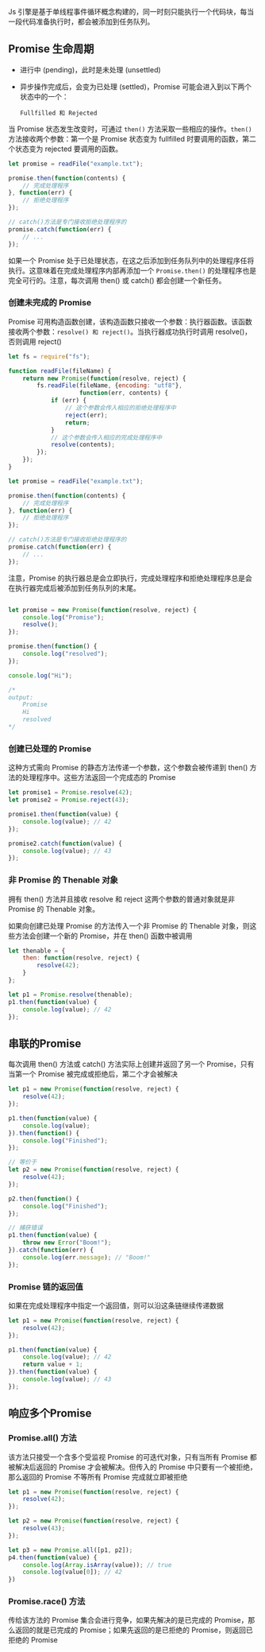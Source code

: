 Js 引擎是基于单线程事件循环概念构建的，同一时刻只能执行一个代码块，每当一段代码准备执行时，都会被添加到任务队列。

## Promise 生命周期

* 进行中 (pending)，此时是未处理 (unsettled)

* 异步操作完成后，会变为已处理 (settled)，Promise 可能会进入到以下两个状态中的一个：

  `Fullfilled 和 Rejected`

当 Promise 状态发生改变时，可通过 `then()` 方法采取一些相应的操作。`then()` 方法接收两个参数：第一个是 Promise 状态变为 fullfilled 时要调用的函数，第二个状态变为 rejected 要调用的函数。

```js
let promise = readFile("example.txt");

promise.then(function(contents) {
    // 完成处理程序
}, function(err) {
    // 拒绝处理程序
});

// catch()方法是专门接收拒绝处理程序的
promise.catch(function(err) {
    // ...
});
```

如果一个 Promise 处于已处理状态，在这之后添加到任务队列中的处理程序任将执行。这意味着在完成处理程序内部再添加一个 `Promise.then()` 的处理程序也是完全可行的。注意，每次调用 then() 或 catch() 都会创建一个新任务。



### 创建未完成的 Promise

Promise 可用构造函数创建，该构造函数只接收一个参数：执行器函数。该函数接收两个参数：`resolve() 和 reject()`。当执行器成功执行时调用 resolve()，否则调用 reject()

```js
let fs = require("fs");

function readFile(fileName) {
    return new Promise(function(resolve, reject) {
        fs.readFile(fileName, {encoding: "utf8"}, 
                    function(err, contents) {
            if (err) {
                // 这个参数会传入相应的拒绝处理程序中
                reject(err);
                return;
            }
			// 这个参数会传入相应的完成处理程序中
            resolve(contents);
        });
    });
}

let promise = readFile("example.txt");

promise.then(function(contents) {
    // 完成处理程序
}, function(err) {
    // 拒绝处理程序
});

// catch()方法是专门接收拒绝处理程序的
promise.catch(function(err) {
    // ...
});
```

注意，Promise 的执行器总是会立即执行，完成处理程序和拒绝处理程序总是会在执行器完成后被添加到任务队列的末尾。

```js

let promise = new Promise(function(resolve, reject) {
    console.log("Promise");
    resolve();
});

promise.then(function() {
    console.log("resolved");
});

console.log("Hi");

/*
output:
    Promise
    Hi
    resolved
*/
```



### 创建已处理的 Promise

这种方式需向 Promise 的静态方法传递一个参数，这个参数会被传递到 then() 方法的处理程序中。这些方法返回一个完成态的 Promise

```js
let promise1 = Promise.resolve(42);
let promise2 = Promise.reject(43);

promise1.then(function(value) {
    console.log(value); // 42
});

promise2.catch(function(value) {
    console.log(value); // 43
});
```



### 非 Promise 的 Thenable 对象

拥有 then() 方法并且接收 resolve 和 reject 这两个参数的普通对象就是非 Promise 的 Thenable 对象。

如果向创建已处理 Promise 的方法传入一个非 Promise 的 Thenable 对象，则这些方法会创建一个新的 Promise，并在 then() 函数中被调用

```js
let thenable = {
    then: function(resolve, reject) {
        resolve(42);
    }
};

let p1 = Promise.resolve(thenable);
p1.then(function(value) {
    console.log(value); // 42
});
```



## 串联的Promise

每次调用 then() 方法或 catch() 方法实际上创建并返回了另一个 Promise，只有当第一个 Promise 被完成或拒绝后，第二个才会被解决

```js
let p1 = new Promise(function(resolve, reject) {
    resolve(42);
});

p1.then(function(value) {
    console.log(value);
}).then(function() {
    console.log("Finished");
});

// 等价于
let p2 = new Promise(function(resolve, reject) {
    resolve(42);
});

p2.then(function() {
    console.log("Finished");
});

// 捕获错误
p1.then(function(value) {
    throw new Error("Boom!");
}).catch(function(err) {
    console.log(err.message); // "Boom!"
});
```

### Promise 链的返回值

如果在完成处理程序中指定一个返回值，则可以沿这条链继续传递数据

```js
let p1 = new Promise(function(resolve, reject) {
    resolve(42);
});

p1.then(function(value) {
    console.log(value); // 42
    return value + 1;
}).then(function(value) {
    console.log(value); // 43
});
```



## 响应多个Promise

### Promise.all() 方法

该方法只接受一个含多个受监视 Promise 的可迭代对象，只有当所有 Promise 都被解决后返回的 Promise 才会被解决。但传入的 Promise 中只要有一个被拒绝，那么返回的 Promise 不等所有 Promise 完成就立即被拒绝

```js
let p1 = new Promise(function(resolve, reject) {
    resolve(42);
});

let p2 = new Promise(function(resolve, reject) {
    resolve(43);
});

let p3 = new Promise.all([p1, p2]);
p4.then(function(value) {
    console.log(Array.isArray(value)); // true
    console.log(value[0]); // 42
})
```



### Promise.race() 方法

传给该方法的 Promise 集合会进行竞争，如果先解决的是已完成的 Promise，那么返回的就是已完成的 Promise；如果先返回的是已拒绝的 Promise，则返回已拒绝的 Promise



